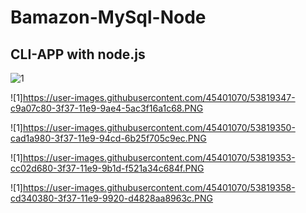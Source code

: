 # Bamazon-MySql-Node

## CLI-APP with node.js

![1](https://user-images.githubusercontent.com/45401070/53819340-c60cf580-3f37-11e9-8238-dd714045c06b.PNG)

![1]https://user-images.githubusercontent.com/45401070/53819347-c9a07c80-3f37-11e9-9ae4-5ac3f16a1c68.PNG

![1]https://user-images.githubusercontent.com/45401070/53819350-cad1a980-3f37-11e9-94cd-6b25f705c9ec.PNG

![1]https://user-images.githubusercontent.com/45401070/53819353-cc02d680-3f37-11e9-9b1d-f521a34c684f.PNG

![1]https://user-images.githubusercontent.com/45401070/53819358-cd340380-3f37-11e9-9920-d4828aa8963c.PNG
